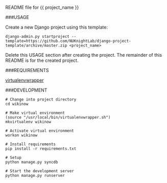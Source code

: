 README file for {{ project_name }}

###USAGE

Create a new Django project using this template:

    django-admin.py startproject --template=https://github.com/NUKnightLab/django-project-template/archive/master.zip <project_name>

Delete this USAGE section after creating the project. The remainder of this
README is for the created project.


###REQUIREMENTS

[virtualenvwrapper](http://virtualenvwrapper.readthedocs.org/en/latest/install.html)


###DEVELOPMENT
    
    # Change into project directory
    cd wikinow
    
    # Make virtual environment
	(source "/usr/local/bin/virtualenvwrapper.sh") 
	mkvirtualenv wikinow
    
    # Activate virtual environment
    workon wikinow
    
    # Install requirements
    pip install -r requirements.txt
    
    # Setup
    python manage.py syncdb
    
    # Start the development server
    python manage.py runserver
    






